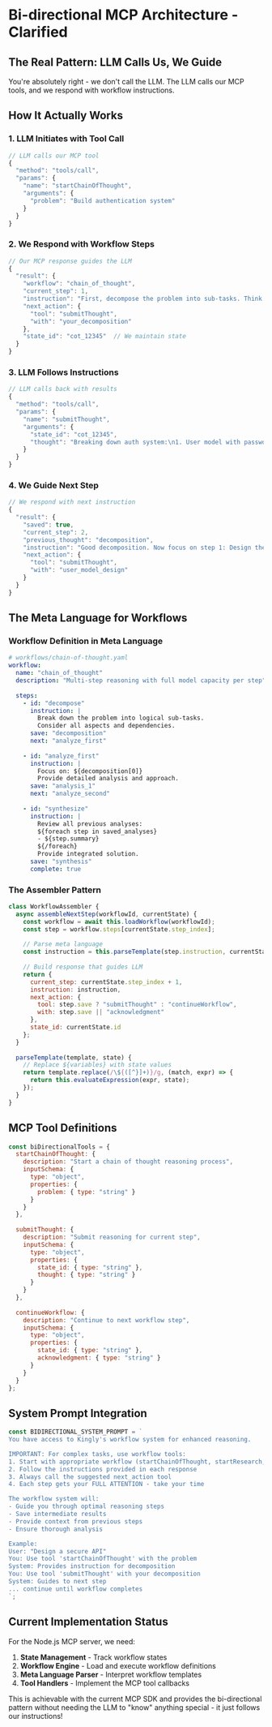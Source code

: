 # Bi-directional MCP Architecture - Clarified

## The Real Pattern: LLM Calls Us, We Guide

You're absolutely right - we don't call the LLM. The LLM calls our MCP tools, and we respond with workflow instructions.

## How It Actually Works

### 1. LLM Initiates with Tool Call
```javascript
// LLM calls our MCP tool
{
  "method": "tools/call",
  "params": {
    "name": "startChainOfThought",
    "arguments": {
      "problem": "Build authentication system"
    }
  }
}
```

### 2. We Respond with Workflow Steps
```javascript
// Our MCP response guides the LLM
{
  "result": {
    "workflow": "chain_of_thought",
    "current_step": 1,
    "instruction": "First, decompose the problem into sub-tasks. Think about: database schema, JWT implementation, API routes, testing strategy.",
    "next_action": {
      "tool": "submitThought",
      "with": "your_decomposition"
    },
    "state_id": "cot_12345"  // We maintain state
  }
}
```

### 3. LLM Follows Instructions
```javascript
// LLM calls back with results
{
  "method": "tools/call",
  "params": {
    "name": "submitThought",
    "arguments": {
      "state_id": "cot_12345",
      "thought": "Breaking down auth system:\n1. User model with password hashing\n2. JWT token generation and validation\n3. Protected route middleware\n4. Login/logout endpoints"
    }
  }
}
```

### 4. We Guide Next Step
```javascript
// We respond with next instruction
{
  "result": {
    "saved": true,
    "current_step": 2,
    "previous_thought": "decomposition",
    "instruction": "Good decomposition. Now focus on step 1: Design the user model. Consider: email validation, password requirements, account status fields.",
    "next_action": {
      "tool": "submitThought",
      "with": "user_model_design"
    }
  }
}
```

## The Meta Language for Workflows

### Workflow Definition in Meta Language
```yaml
# workflows/chain-of-thought.yaml
workflow:
  name: "chain_of_thought"
  description: "Multi-step reasoning with full model capacity per step"
  
  steps:
    - id: "decompose"
      instruction: |
        Break down the problem into logical sub-tasks.
        Consider all aspects and dependencies.
      save: "decomposition"
      next: "analyze_first"
      
    - id: "analyze_first"
      instruction: |
        Focus on: ${decomposition[0]}
        Provide detailed analysis and approach.
      save: "analysis_1"
      next: "analyze_second"
      
    - id: "synthesize"
      instruction: |
        Review all previous analyses:
        ${foreach step in saved_analyses}
        - ${step.summary}
        ${/foreach}
        Provide integrated solution.
      save: "synthesis"
      complete: true
```

### The Assembler Pattern
```javascript
class WorkflowAssembler {
  async assembleNextStep(workflowId, currentState) {
    const workflow = await this.loadWorkflow(workflowId);
    const step = workflow.steps[currentState.step_index];
    
    // Parse meta language
    const instruction = this.parseTemplate(step.instruction, currentState);
    
    // Build response that guides LLM
    return {
      current_step: currentState.step_index + 1,
      instruction: instruction,
      next_action: {
        tool: step.save ? "submitThought" : "continueWorkflow",
        with: step.save || "acknowledgment"
      },
      state_id: currentState.id
    };
  }
  
  parseTemplate(template, state) {
    // Replace ${variables} with state values
    return template.replace(/\${([^}]+)}/g, (match, expr) => {
      return this.evaluateExpression(expr, state);
    });
  }
}
```

## MCP Tool Definitions

```javascript
const biDirectionalTools = {
  startChainOfThought: {
    description: "Start a chain of thought reasoning process",
    inputSchema: {
      type: "object",
      properties: {
        problem: { type: "string" }
      }
    }
  },
  
  submitThought: {
    description: "Submit reasoning for current step",
    inputSchema: {
      type: "object", 
      properties: {
        state_id: { type: "string" },
        thought: { type: "string" }
      }
    }
  },
  
  continueWorkflow: {
    description: "Continue to next workflow step",
    inputSchema: {
      type: "object",
      properties: {
        state_id: { type: "string" },
        acknowledgment: { type: "string" }
      }
    }
  }
};
```

## System Prompt Integration

```javascript
const BIDIRECTIONAL_SYSTEM_PROMPT = `
You have access to Kingly's workflow system for enhanced reasoning.

IMPORTANT: For complex tasks, use workflow tools:
1. Start with appropriate workflow (startChainOfThought, startResearch, etc.)
2. Follow the instructions provided in each response
3. Always call the suggested next_action tool
4. Each step gets your FULL ATTENTION - take your time

The workflow system will:
- Guide you through optimal reasoning steps
- Save intermediate results
- Provide context from previous steps
- Ensure thorough analysis

Example:
User: "Design a secure API"
You: Use tool 'startChainOfThought' with the problem
System: Provides instruction for decomposition
You: Use tool 'submitThought' with your decomposition
System: Guides to next step
... continue until workflow completes
`;
```

## Current Implementation Status

For the Node.js MCP server, we need:

1. **State Management** - Track workflow states
2. **Workflow Engine** - Load and execute workflow definitions
3. **Meta Language Parser** - Interpret workflow templates
4. **Tool Handlers** - Implement the MCP tool callbacks

This is achievable with the current MCP SDK and provides the bi-directional pattern without needing the LLM to "know" anything special - it just follows our instructions!